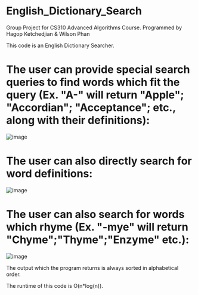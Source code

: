 # English_Dictionary_Search
Group Project for CS310 Advanced Algorithms Course. Programmed by Hagop Ketchedjian &amp; Wilson Phan

This code is an English Dictionary Searcher. 

# The user can provide special search queries to find words which fit the query (Ex. "A-" will return "Apple"; "Accordian"; "Acceptance"; etc., along with their definitions):

![image](https://github.com/user-attachments/assets/0365421a-e973-434d-8251-453833884b4c)

# The user can also directly search for word definitions:
![image](https://github.com/user-attachments/assets/44b8da59-24cd-43ed-8721-c2565eabebe8)

# The user can also search for words which rhyme (Ex. "-mye" will return "Chyme";"Thyme";"Enzyme" etc.):
![image](https://github.com/user-attachments/assets/52fb81cf-0d40-4b4c-aad6-ca23e0654966)

The output which the program returns is always sorted in alphabetical order.

The runtime of this code is O(n*log(n)).
